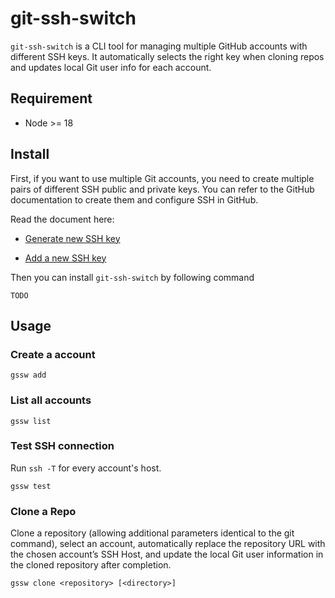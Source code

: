 # git-ssh-switch

`git-ssh-switch` is a CLI tool for managing multiple GitHub accounts with different SSH keys. It automatically selects the right key when cloning repos and updates local Git user info for each account.

## Requirement

- Node >= 18

## Install

First, if you want to use multiple Git accounts, you need to create multiple pairs of different SSH public and private keys. You can refer to the GitHub documentation to create them and configure SSH in GitHub.

Read the document here:

- [Generate new SSH key](https://docs.github.com/en/authentication/connecting-to-github-with-ssh/generating-a-new-ssh-key-and-adding-it-to-the-ssh-agent#adding-your-ssh-key-to-the-ssh-agent)

- [Add a new SSH key](https://docs.github.com/en/authentication/connecting-to-github-with-ssh/adding-a-new-ssh-key-to-your-github-account?tool=webui#about-addition-of-ssh-keys-to-your-account)

Then you can install `git-ssh-switch` by following command
```shell
TODO
```

## Usage

### Create a account

```shell
gssw add
```

### List all accounts

```shell
gssw list
```

### Test SSH connection

Run `ssh -T` for every account's host.

```shell
gssw test
```

### Clone a Repo

Clone a repository (allowing additional parameters identical to the git command), select an account, automatically replace the repository URL with the chosen account’s SSH Host, and update the local Git user information in the cloned repository after completion.

```shell
gssw clone <repository> [<directory>]
```

